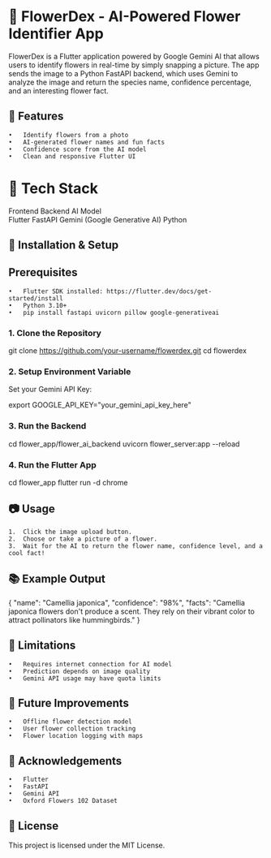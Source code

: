 # 🌺 FlowerDex - AI-Powered Flower Identifier App

FlowerDex is a Flutter application powered by Google Gemini AI that allows users to identify flowers in real-time by simply snapping a picture. The app sends the image to a Python FastAPI backend, which uses Gemini to analyze the image and return the species name, confidence percentage, and an interesting flower fact.

## 🚀 Features
	•	Identify flowers from a photo
	•	AI-generated flower names and fun facts
	•	Confidence score from the AI model
	•	Clean and responsive Flutter UI

# 🤖 Tech Stack

Frontend	Backend	AI Model	
Flutter	FastAPI	Gemini (Google Generative AI)	Python

## 🔧 Installation & Setup

## Prerequisites
	•	Flutter SDK installed: https://flutter.dev/docs/get-started/install
	•	Python 3.10+
	•	pip install fastapi uvicorn pillow google-generativeai

### 1. Clone the Repository

git clone https://github.com/your-username/flowerdex.git
cd flowerdex

### 2. Setup Environment Variable

Set your Gemini API Key:

export GOOGLE_API_KEY="your_gemini_api_key_here"

### 3. Run the Backend

cd flower_app/flower_ai_backend
uvicorn flower_server:app --reload

### 4. Run the Flutter App

cd flower_app
flutter run -d chrome

## 📷 Usage
	1.	Click the image upload button.
	2.	Choose or take a picture of a flower.
	3.	Wait for the AI to return the flower name, confidence level, and a cool fact!

## 📚 Example Output

{
  "name": "Camellia japonica",
  "confidence": "98%",
  "facts": "Camellia japonica flowers don't produce a scent. They rely on their vibrant color to attract pollinators like hummingbirds."
}

## 🚫 Limitations
	•	Requires internet connection for AI model
	•	Prediction depends on image quality
	•	Gemini API usage may have quota limits

## 🌟 Future Improvements
	•	Offline flower detection model
	•	User flower collection tracking
	•	Flower location logging with maps

## 🙏 Acknowledgements
	•	Flutter
	•	FastAPI
	•	Gemini API
	•	Oxford Flowers 102 Dataset

## 📁 License

This project is licensed under the MIT License.

